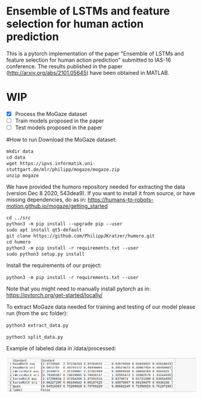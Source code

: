 # Ensemble of LSTMs and feature selection for human action prediction
This is a pytorch implementation of the paper "Ensemble of LSTMs and feature selection for human action prediction" submitted to IAS-16 conference.
The results published in the paper (http://arxiv.org/abs/2101.05645) have been obtained in MATLAB.

# WIP
- [x] Process the MoGaze dataset
- [ ] Train models proposed in the paper
- [ ] Test models proposed in the paper

#How to run
Download the MoGaze dataset:
```
mkdir data
cd data
wget https://ipvs.informatik.uni-stuttgart.de/mlr/philipp/mogaze/mogaze.zip
unzip mogaze
```

We have provided the humoro repository needed for extracting the data (version Dec 8 2020,  543dea9). If you want to install it from source, or have missing dependencies, do as in: https://humans-to-robots-motion.github.io/mogaze/getting_started

```
cd ../src
python3 -m pip install --upgrade pip --user
sudo apt install qt5-default
git clone https://github.com/PhilippJKratzer/humoro.git
cd humoro
python3 -m pip install -r requirements.txt --user
sudo python3 setup.py install
```

Install the requirements of our project:

`python3 -m pip install -r requirements.txt --user`

Note that you might need to manually install pytorch as in: https://pytorch.org/get-started/locally/

To extract MoGaze data needed for training and testing of our model please run (from the src folder):

`python3 extract_data.py`

`python3 split_data.py` 

Example of labeled data in /data/processed:

![Labeled Data](doc/processed.png "Labeled Data")

